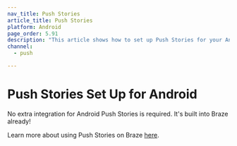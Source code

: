 ```yaml
---
nav_title: Push Stories
article_title: Push Stories
platform: Android
page_order: 5.91
description: "This article shows how to set up Push Stories for your Android application."
channel:
  - push

---
```


# Push Stories Set Up for Android

No extra integration for Android Push Stories is required. It's built into Braze already! 

Learn more about using Push Stories on Braze [here][1].

[1]: {{site.baseurl}}/user_guide/message_building_by_channel/push/push_stories/#push-stories
